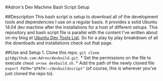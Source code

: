 #Adron's Dev Machine Bash Script Setup

##Description
This bash script is setup to download all of the development tools and dependencies I use on a regular basis. It provides a solid Ubuntu 14.04 dev machine after the installations for a host of different setups. This repository and bash script file is parallel with the content I've written about on my blog at [Ubuntu Dev Tools List](http://compositecode.com/docs/ubuntu-dev-tools/). So for a play by play breakdown of all the downloads and installations check out that page.

##Use and Setup
	1. Clone this repo. `git clone git@github.com:Adron/devbuild.git`.
	* Set the permissions on the file to execute `chmod u+rwx devbuild.sh`.
	* Add the path of the newly cloned file `export PATH="$PATH:~/devbuildscript"` (of course, this is wherever you've just cloned the repo to).
